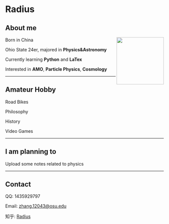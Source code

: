 # Radius

## About me

<img src="https://encrypted-tbn0.gstatic.com/images?q=tbn:ANd9GcTx3JjwPUDGqG0qk4w8UL2PoQoGLHCI7TVOEA&usqp=CAU" width = "150" height = "150" div align=right /> Born in China

 Ohio State 24er, majored in **Physics&Astronomy**

 Currently learning **Python** and **LaTex**

 Interested in **AMO**, **Particle Physics**, **Cosmology**

***
## Amateur Hobby

Road Bikes

Philosophy

History

Video Games

***
## I am planning to

Upload some notes related to physics

***
## Contact

QQ: 1435929797

Email: zhang.12043@osu.edu

知乎: [Radius](https://www.zhihu.com/people/senoker-41)
